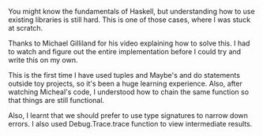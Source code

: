 You might know the fundamentals of Haskell, but understanding how to use existing libraries is still hard. This is one of those cases, where I was stuck at scratch.

Thanks to Michael Gilliland for his video explaining how to solve this. I had to watch and figure out the entire implementation before I could try and write this on my own.

This is the first time I have used tuples and Maybe's and do statements outside toy projects, so it's been a huge learning experience. Also, after watching Micheal's code, I understood how to chain the same function so that things are still functional.

Also, I learnt that we should prefer to use type signatures to narrow down errors. I also used Debug.Trace.trace function to view intermediate results.